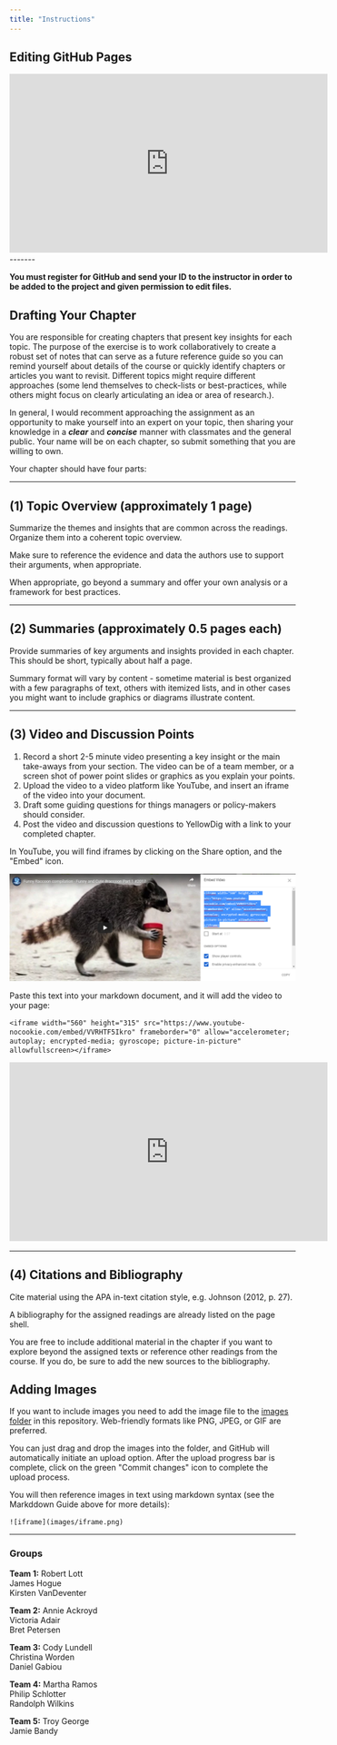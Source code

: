 ```yaml
---
title: "Instructions"
---
```


## Editing GitHub Pages

<iframe width="560" height="315" src="https://www.youtube.com/embed/xDDKYBWD7N8" frameborder="0" allow="accelerometer; autoplay; encrypted-media; gyroscope; picture-in-picture" allowfullscreen></iframe>

<br>
------- 
<br>

**You must register for GitHub and send your ID to the instructor in order to be added to the project and given permission to edit files.** 

## Drafting Your Chapter

You are responsible for creating chapters that present key insights for each topic. The purpose of the exercise is to work collaboratively to create a robust set of notes that can serve as a future reference guide so you can remind yourself about details of the course or quickly identify chapters or articles you want to revisit. Different topics might require different approaches (some lend themselves to check-lists or best-practices, while others might focus on clearly articulating an idea or area of research.). 

In general, I would recomment approaching the assignment as an opportunity to make yourself into an expert on your topic, then sharing your knowledge in a _**clear**_ and _**concise**_ manner with classmates and the general public. Your name will be on each chapter, so submit something that you are willing to own. 

Your chapter should have four parts:

---


## (1) Topic Overview (approximately 1 page)

Summarize the themes and insights that are common across the readings. Organize them into a coherent topic overview.

Make sure to reference the evidence and data the authors use to support their arguments, when appropriate. 

When appropriate, go beyond a summary and offer your own analysis or a framework for best practices. 

---




## (2) Summaries (approximately 0.5 pages each)

Provide summaries of key arguments and insights provided in each chapter. This should be short, typically about half a page. 

Summary format will vary by content - sometime material is best organized with a few paragraphs of text, others with itemized lists, and in other cases you might want to include graphics or diagrams illustrate content. 

---



## (3) Video and Discussion Points

1. Record a short 2-5 minute video presenting a key insight or the main take-aways from your section. The video can be of a team member, or a screen shot of power point slides or graphics as you explain your points.  
2. Upload the video to a video platform like YouTube, and insert an iframe of the video into your document. 
3. Draft some guiding questions for things managers or policy-makers should consider.  
4. Post the video and discussion questions to YellowDig with a link to your completed chapter. 

In YouTube, you will find iframes by clicking on the Share option, and the "Embed" icon.

![iframe](images/iframe.png)

Paste this text into your markdown document, and it will add the video to your page:

```
<iframe width="560" height="315" src="https://www.youtube-nocookie.com/embed/VVRHTF5Ikro" frameborder="0" allow="accelerometer; autoplay; encrypted-media; gyroscope; picture-in-picture" allowfullscreen></iframe>
```

<iframe width="560" height="315" src="https://www.youtube-nocookie.com/embed/VVRHTF5Ikro" frameborder="0" allow="accelerometer; autoplay; encrypted-media; gyroscope; picture-in-picture" allowfullscreen></iframe>

---


## (4) Citations and Bibliography

Cite material using the APA in-text citation style, e.g. Johnson (2012, p. 27). 

A bibliography for the assigned readings are already listed on the page shell. 

You are free to include additional material in the chapter if you want to explore beyond the assigned texts or reference other readings from the course. If you do, be sure to add the new sources to the bibliography. 


## Adding Images

If you want to include images you need to add the image file to the [images folder](https://github.com/DS4PS/data-driven-management-textbook/tree/master/images) in this repository. Web-friendly formats like PNG, JPEG, or GIF are preferred. 

You can just drag and drop the images into the folder, and GitHub will automatically initiate an upload option. After the upload progress bar is complete, click on the green "Commit changes" icon to complete the upload process.

You will then reference images in text using markdown syntax (see the Markddown Guide above for more details):


```
![iframe](images/iframe.png)
```

---




### Groups

**Team 1:**
Robert Lott  
James Hogue  
Kirsten VanDeventer  

**Team 2:**
Annie Ackroyd  
Victoria Adair  
Bret Petersen  

**Team 3:**
Cody Lundell  
Christina Worden  
Daniel Gabiou  

**Team 4:**
Martha Ramos  
Philip Schlotter  
Randolph Wilkins  

**Team 5:**
Troy George  
Jamie Bandy  






